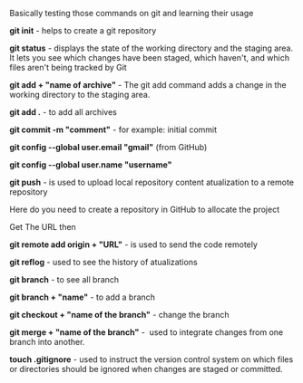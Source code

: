 Basically testing those commands on git and learning their usage 

**git init** - helps to create a git repository 

**git status** - displays the state of the working directory and the staging area. It lets you see which changes have been staged, which haven't, and which files aren't being tracked by Git

**git add + "name of archive"** - The git add command adds a change in the working directory to the staging area.

**git add .** - to add all archives 

**git commit -m "comment"** - for example: initial commit

**git config --global user.email "gmail"** (from GitHub)

**git config --global user.name "username"**

**git push**  -  is used to upload local repository content atualization to a remote repository

Here do you need to create a repository in GitHub to allocate the project

Get The URL then 

**git remote add origin + "URL"** - is used to send the code remotely 

**git reflog** - used to see the history of atualizations 

**git branch** - to see all branch 

**git branch + "name"** - to add a branch 

**git checkout + "name of the branch"** - change the branch 

**git merge + "name of the branch"** -  used to integrate changes from one branch into another.

**touch .gitignore** - used to instruct the version control system on which files or directories should be ignored when changes are staged or committed.

